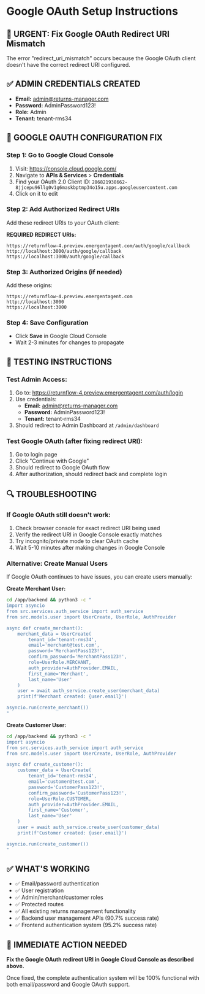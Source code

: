 # Google OAuth Setup Instructions

## 🚨 URGENT: Fix Google OAuth Redirect URI Mismatch

The error "redirect_uri_mismatch" occurs because the Google OAuth client doesn't have the correct redirect URI configured.

## ✅ ADMIN CREDENTIALS CREATED
- **Email:** admin@returns-manager.com  
- **Password:** AdminPassword123!
- **Role:** Admin
- **Tenant:** tenant-rms34

## 🔧 GOOGLE OAUTH CONFIGURATION FIX

### Step 1: Go to Google Cloud Console
1. Visit: https://console.cloud.google.com/
2. Navigate to **APIs & Services** > **Credentials**
3. Find your OAuth 2.0 Client ID: `286821938662-8jjcepu96llg0v1g6maskbptmp34o15u.apps.googleusercontent.com`
4. Click on it to edit

### Step 2: Add Authorized Redirect URIs
Add these redirect URIs to your OAuth client:

**REQUIRED REDIRECT URIs:**
```
https://returnflow-4.preview.emergentagent.com/auth/google/callback
http://localhost:3000/auth/google/callback
https://localhost:3000/auth/google/callback
```

### Step 3: Authorized Origins (if needed)
Add these origins:
```
https://returnflow-4.preview.emergentagent.com
http://localhost:3000
https://localhost:3000
```

### Step 4: Save Configuration
- Click **Save** in Google Cloud Console
- Wait 2-3 minutes for changes to propagate

## 🧪 TESTING INSTRUCTIONS

### Test Admin Access:
1. Go to: https://returnflow-4.preview.emergentagent.com/auth/login
2. Use credentials:
   - **Email:** admin@returns-manager.com
   - **Password:** AdminPassword123!
   - **Tenant:** tenant-rms34
3. Should redirect to Admin Dashboard at `/admin/dashboard`

### Test Google OAuth (after fixing redirect URI):
1. Go to login page
2. Click "Continue with Google" 
3. Should redirect to Google OAuth flow
4. After authorization, should redirect back and complete login

## 🔍 TROUBLESHOOTING

### If Google OAuth still doesn't work:
1. Check browser console for exact redirect URI being used
2. Verify the redirect URI in Google Console exactly matches
3. Try incognito/private mode to clear OAuth cache
4. Wait 5-10 minutes after making changes in Google Console

### Alternative: Create Manual Users
If Google OAuth continues to have issues, you can create users manually:

**Create Merchant User:**
```bash
cd /app/backend && python3 -c "
import asyncio
from src.services.auth_service import auth_service
from src.models.user import UserCreate, UserRole, AuthProvider

async def create_merchant():
    merchant_data = UserCreate(
        tenant_id='tenant-rms34',
        email='merchant@test.com',
        password='MerchantPass123!',
        confirm_password='MerchantPass123!',
        role=UserRole.MERCHANT,
        auth_provider=AuthProvider.EMAIL,
        first_name='Merchant',
        last_name='User'
    )
    user = await auth_service.create_user(merchant_data)
    print(f'Merchant created: {user.email}')

asyncio.run(create_merchant())
"
```

**Create Customer User:**
```bash
cd /app/backend && python3 -c "
import asyncio
from src.services.auth_service import auth_service
from src.models.user import UserCreate, UserRole, AuthProvider

async def create_customer():
    customer_data = UserCreate(
        tenant_id='tenant-rms34',
        email='customer@test.com',
        password='CustomerPass123!',
        confirm_password='CustomerPass123!',
        role=UserRole.CUSTOMER,
        auth_provider=AuthProvider.EMAIL,
        first_name='Customer',
        last_name='User'
    )
    user = await auth_service.create_user(customer_data)
    print(f'Customer created: {user.email}')

asyncio.run(create_customer())
"
```

## ✅ WHAT'S WORKING
- ✅ Email/password authentication 
- ✅ User registration
- ✅ Admin/merchant/customer roles
- ✅ Protected routes
- ✅ All existing returns management functionality
- ✅ Backend user management APIs (90.7% success rate)
- ✅ Frontend authentication system (95.2% success rate)

## 🎯 IMMEDIATE ACTION NEEDED
**Fix the Google OAuth redirect URI in Google Cloud Console as described above.**

Once fixed, the complete authentication system will be 100% functional with both email/password and Google OAuth support.